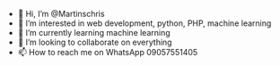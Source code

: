 - 👋 Hi, I’m @Martinschris
- 👀 I’m interested in web development, python, PHP, machine learning
- 🌱 I’m currently learning machine learning
- 💞️ I’m looking to collaborate on everything
- 📫 How to reach me on WhatsApp 09057551405

<!---
Martinschris/Martinschris is a ✨ special ✨ repository because its `README.md` (this file) appears on your GitHub profile.
You can click the Preview link to take a look at your changes.
--->

